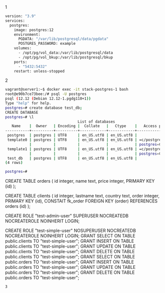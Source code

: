 1
```bash
version: "3.9"
services:
  postgres:
    image: postgres:12
    environment:
      PGDATA: "/var/lib/postgresql/data/pgdata"
      POSTGRES_PASSWORD: example
    volumes:
      - /opt/pg/vol_data:/var/lib/postgresql/data
      - /opt/pg/vol_bkup:/var/lib/postgresql/bkup
    ports:
      - "5432:5432"
    restart: unless-stopped
```
2
```bash
vagrant@server1:~$ docker exec -it stack-postgres-1 bash
root@e90b7ce73bee:/# psql -U postgres
psql (12.12 (Debian 12.12-1.pgdg110+1))
Type "help" for help.
postgres=# create database test_db;
CREATE DATABASE
postgres=# \l
                                 List of databases
   Name    |  Owner   | Encoding |  Collate   |   Ctype    |   Access privileges   
-----------+----------+----------+------------+------------+-----------------------
 postgres  | postgres | UTF8     | en_US.utf8 | en_US.utf8 | 
 template0 | postgres | UTF8     | en_US.utf8 | en_US.utf8 | =c/postgres          +
           |          |          |            |            | postgres=CTc/postgres
 template1 | postgres | UTF8     | en_US.utf8 | en_US.utf8 | =c/postgres          +
           |          |          |            |            | postgres=CTc/postgres
 test_db   | postgres | UTF8     | en_US.utf8 | en_US.utf8 | 
(4 rows)

postgres=#
```

CREATE TABLE orders (
	id integer,
	name text, 
	price integer,
	PRIMARY KEY (id)
);

CREATE TABLE clients 
(
	id integer,
	lastname text,
	country text,
	order integer, 
	PRIMARY KEY (id),
	CONSTAIT fk_order
		FOREIGN KEY (order) 
			REFERENCES orders (id)
);

CREATE ROLE "test-admin-user" SUPERUSER NOCREATEDB NOCREATEROLE NOINHERIT LOGIN;

CREATE ROLE "test-simple-user" NOSUPERUSER NOCREATEDB NOCREATEROLE NOINHERIT LOGIN;
GRANT SELECT ON TABLE public.clients TO "test-simple-user";
GRANT INSERT ON TABLE public.clients TO "test-simple-user";
GRANT UPDATE ON TABLE public.clients TO "test-simple-user";
GRANT DELETE ON TABLE public.clients TO "test-simple-user";
GRANT SELECT ON TABLE public.orders TO "test-simple-user";
GRANT INSERT ON TABLE public.orders TO "test-simple-user";
GRANT UPDATE ON TABLE public.orders TO "test-simple-user";
GRANT DELETE ON TABLE public.orders TO "test-simple-user";

```
3

